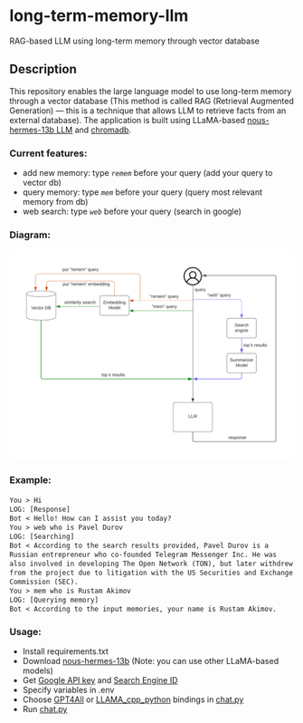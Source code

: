 # long-term-memory-llm
RAG-based LLM using long-term memory through vector database        

## Description
This repository enables the large language model to use long-term memory through a vector database (This method is called RAG (Retrieval Augmented Generation) — this is a technique that allows LLM to retrieve facts from an external database). The application is built using LLaMA-based [nous-hermes-13b LLM](https://gpt4all.io/index.html) and [chromadb](https://github.com/chroma-core/chroma). 


### Current features:
- add new memory: type _`remem`_ before your query (add your query to vector db)
- query memory: type _`mem`_ before your query (query most relevant memory from db)
- web search: type _`web`_ before your query (search in google)

### Diagram:
![Diagram](images/llm-agent.png)

### Example:
```
You > Hi
LOG: [Response]
Bot < Hello! How can I assist you today?
You > web who is Pavel Durov
LOG: [Searching]
Bot < According to the search results provided, Pavel Durov is a Russian entrepreneur who co-founded Telegram Messenger Inc. He was also involved in developing The Open Network (TON), but later withdrew from the project due to litigation with the US Securities and Exchange Commission (SEC).
You > mem who is Rustam Akimov
LOG: [Querying memory]
Bot < According to the input memories, your name is Rustam Akimov.
```

### Usage:
- Install requirements.txt
- Download [nous-hermes-13b](https://gpt4all.io/index.html) (Note: you can use other LLaMA-based models)
- Get [Google API key](https://developers.google.com/webmaster-tools/search-console-api/v1/configure) and [Search Engine ID](https://programmablesearchengine.google.com/controlpanel/create)
- Specify variables in .env
- Choose [GPT4All](https://github.com/nomic-ai/gpt4all) or [LLAMA_cpp_python](https://github.com/abetlen/llama-cpp-python) bindings in [chat.py](src/chat.py)
- Run [chat.py](src/chat.py)
